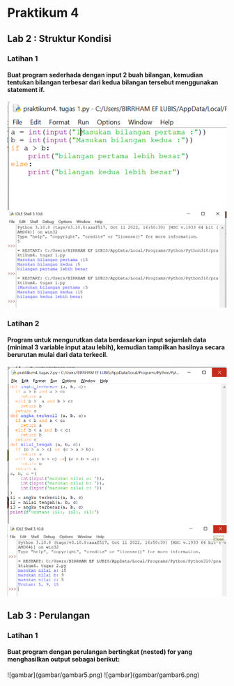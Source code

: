 # Praktikum 4

## Lab 2 : Struktur Kondisi

### Latihan 1

#### Buat program sederhada dengan input 2 buah bilangan, kemudian tentukan bilangan terbesar dari kedua bilangan tersebut menggunakan statement if.

![gambar](gambar/gambar1.png)
![gambar](gambar/gambar2.png)

### Latihan 2  

#### Program untuk mengurutkan data berdasarkan input sejumlah data (minimal 3 variable input atau lebih), kemudian tampilkan hasilnya secara berurutan mulai dari data terkecil.

![gambar](gambar/gambar3.png)
![gambar](gambar/gambar4.png)

## Lab 3 : Perulangan 

### Latihan 1

#### Buat program dengan perulangan bertingkat (nested) for yang menghasilkan output sebagai berikut:

![gambar]{gambar/gambar5.png)
![gambar]{gambar/gambar6.png)
